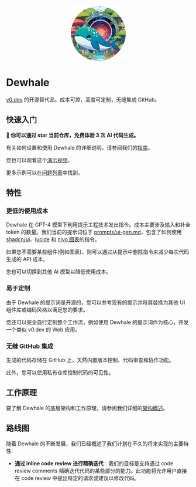 <p align="center">
  <img width="150px" height="150px" src="./preview-ui/public/logo.png">
</p>

# Dewhale

[v0.dev](https://v0.dev/) 的开源替代品。成本可控，高度可定制，无缝集成 GitHub。

## 快速入门

**🌟 你可以通过 star 当前仓库，免费体验 3 次 AI 代码生成。**

有关如何设置和使用 Dewhale 的详细说明，请参阅我们的[指南](./docs/quick-start.zh_CN.md)。

您也可以观看这个[演示视频](http://www.youtube.com/watch?v=J4LAOBRcu2c)。

更多示例可以在[问题列表](https://github.com/Yuyz0112/dewhale/issues?q=is%3Aissue+label%3Aui-gen%2Cvue-ui-gen)中找到。

## 特性

### 更低的使用成本

Dewhale 在 GPT-4 模型下利用提示工程技术发出指令。成本主要涉及输入和补全 token 的数量。我们当前的提示词位于 [prompts/ui-gen.md](./prompts/ui-gen.md)，包含了如何使用 [shadcn/ui](https://ui.shadcn.com/)、[lucide](https://lucide.dev/) 和 [nivo 图表](https://nivo.rocks/)的指令。

如果您不需要某些组件(例如图表)，则可以通过从提示中删除指令来减少每次代码生成的 API 成本。

您也可以切换到其他 AI 模型以降低使用成本。

### 易于定制

由于 Dewhale 的提示词是开源的，您可以参考现有的提示并将其替换为其他 UI 组件库或编码风格以满足您的要求。

您还可以完全自行定制整个工作流，例如使用 Dewhale 的提示词作为核心，开发一个类似 v0.dev 的 Web 应用。

### 无缝 GitHub 集成

生成的代码存储在 GitHub 上，天然内置版本控制、代码审查和协作功能。

此外，您可以使用私有仓库控制代码的可见性。

## 工作原理

要了解 Dewhale 的底层架构和工作原理，请参阅我们详细的[架构概述](./docs/architecture.zh_CN.md)。

## 路线图

随着 Dewhale 的不断发展，我们已经概述了我们计划在不久的将来实现的主要特性:

- **通过 inline code review 进行精确迭代**：我们的目标是支持通过 code review comments 精确迭代代码的某些部分的能力。此功能将允许用户直接在 code review 中提出特定的请求或建议以修改代码。
